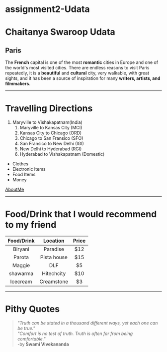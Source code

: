# assignment2-Udata

# Chaitanya Swaroop Udata

## Paris

The **French** capital is one of the most **romantic** cities in Europe and one of the world's most visited cities. There are endless reasons to visit Paris repeatedly, it is a **beautiful** and **cultural** city, very walkable, with great sights, and it has been a source of inspiration for many **writers, artists, and filmmakers**.

---

# Travelling Directions
1. Maryville to Vishakapatnam(India)
    1. Maryville to Kansas City (MCI)
    2. Kansas City to Chicago (ORD)
    3. Chicago to San Fransico (SFO)
    4. San Fransico to New Delhi (IGI)
    5. New Delhi to Hyderabad (RGI)
    6. Hyderabad to Vishakapatnam (Domestic)

- Clothes
- Electronic Items
- Food Items
- Money
  
[AboutMe](https://github.com/chaitanyaswaroopdev/assignment2-Udata/blob/main/AboutMe.md)

---

# Food/Drink that I would recommend to my friend
| Food/Drink | Location | Price |
| :---: | :---: | :---: |
| Biryani | Paradise | $12 |
| Parota | Pista house | $15 |
| Maggie | DLF | $5 |
| shawarma | Hitechcity | $10 |
| Icecream | Creamstone | $3 |

---
# Pithy Quotes
>*"Truth can be stated in a thousand different ways, yet each one can be true."*<br/>
>*"Comfort is no test of truth. Truth is often far from being comfortable."*<br/>
> -by **Swami Vivekananda**


